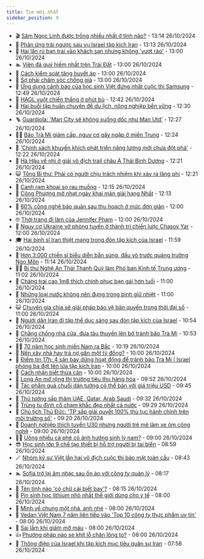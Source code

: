 ```yaml
---
title: Tim mới nhất
sidebar_position: 9
---
```


<!-- vnexpress-tin-moi-nhat:START -->
- 🎬 [Sâm Ngọc Linh được trồng nhiều nhất ở tỉnh nào?](https://vnexpress.net/sam-ngoc-linh-duoc-trong-nhieu-nhat-o-tinh-nao-4808832.html) - 13:14 26/10/2024
- 🐎 [Phản ứng trái ngược sau vụ Israel tập kích Iran](https://vnexpress.net/phan-ung-trai-nguoc-sau-vu-israel-tap-kich-iran-4808818.html) - 13:13 26/10/2024
- 🦍 [Hai lần rủ bạn trai vào khách sạn nhưng không &#39;vượt rào&#39;](https://vnexpress.net/hai-lan-ru-ban-trai-vao-khach-san-nhung-khong-vuot-rao-4808736.html) - 13:00 26/10/2024
- 🏊 [Viên đá quý hiếm nhất trên Trái Đất](https://vnexpress.net/vien-da-quy-hiem-nhat-tren-trai-dat-4808635.html) - 13:00 26/10/2024
- 🎊 [Cách kiểm soát tăng huyết áp](https://vnexpress.net/cach-kiem-soat-tang-huyet-ap-4808389.html) - 13:00 26/10/2024
- 🎃 [Sợ phải chăm sóc chồng già](https://vnexpress.net/so-phai-cham-soc-chong-gia-4808810.html) - 13:00 26/10/2024
- 🧰 [Ứng dụng cảnh báo của học sinh Việt đứng nhất cuộc thi Samsung](https://vnexpress.net/ung-dung-canh-bao-cua-hoc-sinh-viet-dung-nhat-cuoc-thi-samsung-4808841.html) - 12:49 26/10/2024
- 🔭 [HAGL vuột chiến thắng ở phút bù](https://vnexpress.net/hagl-vuot-chien-thang-o-phut-bu-4808847.html) - 12:42 26/10/2024
- 🫶 [Hai buổi tập huấn chuyên đề du lịch, nông nghiệp bền vững](https://vnexpress.net/hai-buoi-tap-huan-chuyen-de-du-lich-nong-nghiep-ben-vung-4808562.html) - 12:30 26/10/2024
- 🪜 [Guardiola: &#39;Man City sẽ không xuống dốc như Man Utd&#39;](https://vnexpress.net/guardiola-man-city-se-khong-xuong-doc-nhu-man-utd-4808744.html) - 12:27 26/10/2024
- 👨‍🏫 [Bão Trà Mi giảm cấp, nguy cơ gây ngập ở miền Trung](https://vnexpress.net/bao-tra-mi-giam-cap-nguy-co-gay-ngap-o-mien-trung-4808833.html) - 12:24 26/10/2024
- 🎊 [&#39;Chính sách khuyến khích phát triển năng lượng mới chưa đột phá&#39;](https://vnexpress.net/chinh-sach-khuyen-khich-phat-trien-nang-luong-moi-chua-dot-pha-4808814.html) - 12:22 26/10/2024
- 🎊 [Hà Hậu về nhì ở giải vô địch trail châu Á Thái Bình Dương](https://vnexpress.net/ha-hau-ve-nhi-o-giai-vo-dich-trail-chau-a-thai-binh-duong-4808844.html) - 12:21 26/10/2024
- 😺 [Tổng Bí thư: Phải có người chịu trách nhiệm khi xảy ra lãng phí](https://vnexpress.net/tong-bi-thu-phai-co-nguoi-chiu-trach-nhiem-khi-xay-ra-lang-phi-4808815.html) - 12:21 26/10/2024
- 🐘 [Canh rạm khoai sọ rau muống](https://vnexpress.net/canh-ram-khoai-so-rau-muong-4808755.html) - 12:15 26/10/2024
- 🌁 [Công Phượng mờ nhạt ngày khai màn giải hạng Nhất](https://vnexpress.net/cong-phuong-mo-nhat-ngay-khai-man-giai-hang-nhat-4808842.html) - 12:13 26/10/2024
- 🐲 [60% công nghệ bảo quản sau thu hoạch ở mức đơn giản](https://vnexpress.net/60-cong-nghe-bao-quan-sau-thu-hoach-o-muc-don-gian-4808770.html) - 12:00 26/10/2024
- 🤓 [Thời trang đi làm của Jennifer Phạm](https://vnexpress.net/thoi-trang-di-lam-cua-jennifer-pham-4808305.html) - 12:00 26/10/2024
- 💪 [Nguy cơ Ukraine vỡ phòng tuyến ở thành trì chiến lược Chasov Yar](https://vnexpress.net/nguy-co-ukraine-vo-phong-tuyen-o-thanh-tri-chien-luoc-chasov-yar-4805942.html) - 12:00 26/10/2024
- 🎓 [Hai binh sĩ Iran thiệt mạng trong đòn tập kích của Israel](https://vnexpress.net/hai-binh-si-iran-thiet-mang-trong-don-tap-kich-cua-israel-4808812.html) - 11:59 26/10/2024
- 🫣 [Hơn 3.000 chiến sĩ biểu diễn bắn súng, đấu võ trước quảng trường Ngọ Môn](https://vnexpress.net/hon-3-000-chien-si-bieu-dien-ban-sung-dau-vo-truoc-quang-truong-ngo-mon-4808753.html) - 11:14 26/10/2024
- 🧑‍💻 [Bí thư Nghệ An Thái Thanh Quý làm Phó ban Kinh tế Trung ương](https://vnexpress.net/bi-thu-nghe-an-thai-thanh-quy-lam-pho-ban-kinh-te-trung-uong-4808830.html) - 11:02 26/10/2024
- 🐲 [Chàng trai cao 1m8 thích chinh phục bạn gái hơn tuổi](https://vnexpress.net/chang-trai-cao-1m8-thich-chinh-phuc-ban-gai-hon-tuoi-4808678.html) - 11:00 26/10/2024
- 🌝 [Những loại nước không nên đựng trong bình giữ nhiệt](https://vnexpress.net/nhung-loai-nuoc-khong-nen-dung-trong-binh-giu-nhiet-4808609.html) - 11:00 26/10/2024
- 😺 [Chuyên gia chia sẻ giải pháp bảo vệ bản quyền trong thời đại số](https://vnexpress.net/chuyen-gia-chia-se-giai-phap-bao-ve-ban-quyen-trong-thoi-dai-so-4808819.html) - 11:00 26/10/2024
- 🐎 [Người dân Iran đi tập thể dục sáng sau đòn tập kích của Israel](https://vnexpress.net/nguoi-dan-iran-di-tap-the-duc-sang-sau-don-tap-kich-cua-israel-4808793.html) - 10:54 26/10/2024
- 🎡 [Chằng chống nhà cửa, đưa tàu thuyền lên bờ tránh bão Trà Mi](https://vnexpress.net/chang-chong-nha-cua-dua-tau-thuyen-len-bo-tranh-bao-tra-mi-4808809.html) - 10:53 26/10/2024
- 👨‍🏫 [70 năm học sinh miền Nam ra Bắc](https://vnexpress.net/70-nam-hoc-sinh-mien-nam-ra-bac-4808805.html) - 10:19 26/10/2024
- 🦆 [Nên xây nhà hay trả nợ gần một tỷ đồng?](https://vnexpress.net/nen-xay-nha-hay-tra-no-gan-mot-ty-dong-4808737.html) - 10:00 26/10/2024
- 🚦 [Điểm tin 17h: 4 sân bay dừng hoạt động để tránh bão Trà Mi | Israel phóng ba đợt tên lửa tập kích Iran](https://vnexpress.net/diem-tin-17h-4-san-bay-dung-hoat-dong-de-tranh-bao-tra-mi-israel-phong-ba-dot-ten-lua-tap-kich-iran-4808813.html) - 10:00 26/10/2024
- 💫 [Cách nhận biết thừa cân](https://vnexpress.net/cach-nhan-biet-thua-can-4808743.html) - 10:00 26/10/2024
- 🎉 [Long An mở rộng thị trường tiêu thụ hàng hóa](https://vnexpress.net/long-an-mo-rong-thi-truong-tieu-thu-hang-hoa-4807775.html) - 09:52 26/10/2024
- 🌋 [Tác phẩm quả chuối dán tường có thể bán với giá triệu USD](https://vnexpress.net/tac-pham-qua-chuoi-dan-tuong-co-the-ban-voi-gia-trieu-usd-4808775.html) - 09:45 26/10/2024
- 🤖 [Thủ tướng sắp thăm UAE, Qatar, Arab Saudi](https://vnexpress.net/thu-tuong-sap-tham-uae-qatar-arab-saudi-4808804.html) - 09:32 26/10/2024
- 🦏 [Trùng tu đình cổ chạm khắc đẹp nhất cả nước](https://vnexpress.net/trung-tu-dinh-co-cham-khac-dep-nhat-ca-nuoc-4808771.html) - 09:29 26/10/2024
- 🦩 [Chủ tịch Thủ Đức: &#39;TP sắp giải quyết 100% thủ tục hành chính trên môi trường số&#39;](https://vnexpress.net/chu-tich-thu-duc-tp-sap-giai-quyet-100-thu-tuc-hanh-chinh-tren-moi-truong-so-4808486.html) - 09:20 26/10/2024
- 👺 [Doanh nghiệp thích tuyển U30 nhưng người trẻ mê làm xe ôm công nghệ](https://vnexpress.net/doanh-nghiep-thich-tuyen-u30-nhung-nguoi-tre-me-lam-xe-om-cong-nghe-4808767.html) - 09:00 26/10/2024
- 🧑‍🏫 [Uống nhiều cà phê có ảnh hưởng sinh lý nam?](https://vnexpress.net/uong-nhieu-ca-phe-co-anh-huong-sinh-ly-nam-4808732.html) - 09:00 26/10/2024
- 😎 [Học sinh lớp 9 chế tạo thiết bị hỗ trợ người bị tai biến](https://vnexpress.net/hoc-sinh-lop-9-che-tao-thiet-bi-ho-tro-nguoi-bi-tai-bien-4805487.html) - 08:59 26/10/2024
- 🪄 [Nhóm kỹ sư Việt lần hai vô địch cuộc thi bảo mật toàn cầu](https://vnexpress.net/nhom-ky-su-viet-lan-hai-vo-dich-cuoc-thi-bao-mat-toan-cau-4808511.html) - 08:43 26/10/2024
- 🏊 [Sofia trở lại âm nhạc sau ồn ào với công ty quản lý](https://vnexpress.net/sofia-tro-lai-am-nhac-sau-on-ao-voi-cong-ty-quan-ly-4808746.html) - 08:17 26/10/2024
- 💃 [Tên tỉnh nào &#39;có chữ cái biết bay&#39;?](https://vnexpress.net/ten-tinh-nao-co-chu-cai-biet-bay-4807891.html) - 08:15 26/10/2024
- 🦆 [Pin sinh học lithium nhỏ nhất thế giới dùng cho y tế](https://vnexpress.net/pin-sinh-hoc-lithium-nho-nhat-the-gioi-dung-cho-y-te-4808720.html) - 08:00 26/10/2024
- 🎊 [Mình về chung một nhà, anh nhé](https://vnexpress.net/minh-ve-chung-mot-nha-anh-nhe-4808677.html) - 08:00 26/10/2024
- 👺 [Vedan Việt Nam 7 năm liên tiếp vào &#39;Top 10 công ty thực phẩm uy tín&#39;](https://vnexpress.net/vedan-viet-nam-7-nam-lien-tiep-vao-top-10-cong-ty-thuc-pham-uy-tin-4808718.html) - 08:00 26/10/2024
- 🎡 [Sai lầm khi giảm mỡ máu](https://vnexpress.net/sai-lam-khi-giam-mo-mau-4808710.html) - 08:00 26/10/2024
- 👍 [Phương pháp nào se khít lỗ chân lông to?](https://vnexpress.net/phuong-phap-nao-se-khit-lo-chan-long-to-4808699.html) - 08:00 26/10/2024
- 🐎 [Thông điệp của Israel khi tập kích mục tiêu quân sự Iran](https://vnexpress.net/thong-diep-cua-israel-khi-tap-kich-muc-tieu-quan-su-iran-4808701.html) - 07:58 26/10/2024<!-- vnexpress-tin-moi-nhat:END -->
